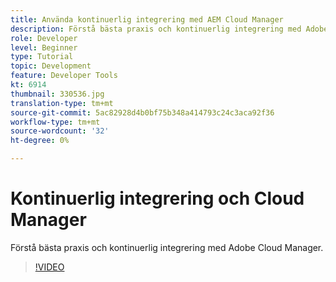 ```yaml
---
title: Använda kontinuerlig integrering med AEM Cloud Manager
description: Förstå bästa praxis och kontinuerlig integrering med Adobe Cloud Manager.
role: Developer
level: Beginner
type: Tutorial
topic: Development
feature: Developer Tools
kt: 6914
thumbnail: 330536.jpg
translation-type: tm+mt
source-git-commit: 5ac82928d4b0bf75b348a414793c24c3aca92f36
workflow-type: tm+mt
source-wordcount: '32'
ht-degree: 0%

---
```



# Kontinuerlig integrering och Cloud Manager

Förstå bästa praxis och kontinuerlig integrering med Adobe Cloud Manager.

>[!VIDEO](https://video.tv.adobe.com/v/330536/?quality=12&learn=on)
